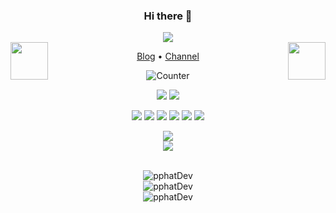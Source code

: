 <div align='center' >

  ### Hi there 👋
<!-- <img src="https://readme-typing-svg.herokuapp.com?font=comfortaa&color=fffff&size=24&width=500&lines=Hi+there+👋;Hi+there+👋" alt="pphatDev" /><br/> -->
<img align='middle' src='https://raw.githubusercontent.com/pphatdev/pphatDev/main/me.svg'/>

<br>

<div>
    <img src="https://emojis.slackmojis.com/emojis/images/1563480763/5999/meow_party.gif" width="60" height="60" align="left"/> 
    <img src="https://emojis.slackmojis.com/emojis/images/1563480763/5999/meow_party.gif" width="60" height="60" align="right"/> 
</div>

[Blog](https://leatsophat.me/) •
[Channel](https://tg.cosr.eu.org) 

![Counter](https://count.getloli.com/get/@pphatdev?theme=rule34)

![](https://img.shields.io/badge/Windows-11-2376bc?style=flat-square&logo=windows&logoColor=ffffff)
![](https://img.shields.io/badge/IDE-Visual%20Studio%20Code-blue?style=flat-square&logo=visual-studio-code&logoColor=ffffff)

![](https://img.shields.io/badge/-Git-f05032?style=flat-square&logo=git&logoColor=white)
![](https://img.shields.io/badge/-HTML5-E34F26?style=flat-square&logo=html5&logoColor=white)
![](https://img.shields.io/badge/-JavaScript-f7e018?style=flat-square&logo=javascript&logoColor=white)
![](https://img.shields.io/badge/-Vue.js-4fc08d?style=flat-square&logo=vue.js&logoColor=ffffff)
![](https://img.shields.io/badge/-CSS3-1572B6?style=flat-square&logo=css3&logoColor=white)
![](https://img.shields.io/badge/-PHP-4F5B93?style=flat-square&logo=php&logoColor=white)
</div>

<div align='center' >

<div align="center"> <img src="https://github-readme-streak-stats.herokuapp.com/?user=pphatdev" /> </div>
<div align="center"> <img src="https://github-profile-trophy.vercel.app/?username=pphatdev" /> </div>
 
<br>

<img src="https://github-readme-streak-stats.herokuapp.com/?user=pphatDev" alt="pphatDev" /><br/>
<img src="https://github-readme-stats.vercel.app/api?username=pphatDev&show_icons=true" alt="pphatDev" /><br/>
<img src="https://github-readme-stats.vercel.app/api/top-langs/?username=pphatDev&layout=compact" alt="pphatDev" /> <br/>
</div>
